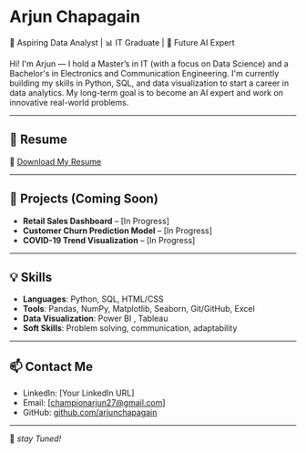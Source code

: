 # Arjun Chapagain

🎯 Aspiring Data Analyst | 📊 IT Graduate | 🧠 Future AI Expert

Hi! I'm Arjun — I hold a Master’s in IT (with a focus on Data Science) and a Bachelor's in Electronics and Communication Engineering. I'm currently building my skills in Python, SQL, and data visualization to start a career in data analytics. My long-term goal is to become an AI expert and work on innovative real-world problems.

---

## 📄 Resume

🔗 [Download My Resume](./Arjun_Resume.pdf)

---

## 📁 Projects (Coming Soon)

- **Retail Sales Dashboard** – [In Progress]
- **Customer Churn Prediction Model** – [In Progress]
- **COVID-19 Trend Visualization** – [In Progress]

---

## 💡 Skills

- **Languages**: Python, SQL, HTML/CSS
- **Tools**: Pandas, NumPy, Matplotlib, Seaborn, Git/GitHub, Excel
- **Data Visualization**: Power BI , Tableau 
- **Soft Skills**: Problem solving, communication, adaptability

---

## 📫 Contact Me

- LinkedIn: [Your LinkedIn URL]
- Email: [championarjun27@gmail.com]
- GitHub: [github.com/arjunchapagain](https://github.com/arjunchapagain)

---

🚀 *stay Tuned!*
